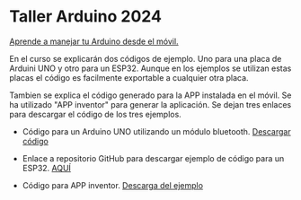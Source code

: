 # Taller Arduino 2024
<ins>Aprende a manejar tu Arduino desde el móvil.</ins>

En el curso se explicarán dos códigos de ejemplo. Uno para una placa de Arduini UNO y otro para un ESP32. Aunque en los ejemplos se utilizan estas placas el código es facilmente exportable a cualquier otra placa.

Tambien se explica el código generado para la APP instalada en el móvil. Se ha utilizado "APP inventor" para generar la aplicación. Se dejan tres enlaces para descargar el código de los tres ejemplos.

- Código para un Arduino UNO utilizando un módulo bluetooth. [Descargar código](https://github.com/AsociacionMakerAlicante/Taller_Arduino_2024/raw/main/Ejemplos/ControlMovil.aia)

- Enlace a repositorio GitHub para descargar ejemplo de código para un ESP32. [AQUÍ](https://github.com/Ricardo1366/ESP32_ControlMovil)

- Código para APP inventor. [Descarga del ejemplo](https://github.com/AsociacionMakerAlicante/Taller_Arduino_2024/raw/main/Ejemplos/ControlMovil.aia)
  

